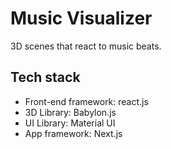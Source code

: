 # Music Visualizer

3D scenes that react to music beats.

## Tech stack

- Front-end framework: react.js
- 3D Library: Babylon.js
- UI Library: Material UI
- App framework: Next.js
